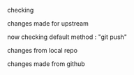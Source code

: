 checking

changes made for upstream

now checking default method : "git push"

changes from local repo

changes made from github
